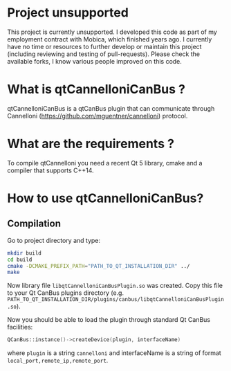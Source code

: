 # Project unsupported

This project is currently unsupported. I developed this code as part of my employment contract with Mobica, which finished years ago. I currently have no time or resources to further develop or maintain this project (including reviewing and testing of pull-requests). Please check the available forks, I know various people improved on this code.

# What is qtCannelloniCanBus ?

qtCannelloniCanBus is a qtCanBus plugin that can communicate through Cannelloni (https://github.com/mguentner/cannelloni) protocol.

# What are the requirements ?

To compile qtCannelloni you need a recent Qt 5 library, cmake and a compiler that supports C++14.

# How to use qtCannelloniCanBus?

## Compilation

Go to project directory and type:

```bash
mkdir build
cd build
cmake -DCMAKE_PREFIX_PATH="PATH_TO_QT_INSTALLATION_DIR" ../
make
```

Now library file `libqtCannelloniCanBusPlugin.so` was created. Copy this file to your Qt CanBus plugins directory (e.g. `PATH_TO_QT_INSTALLATION_DIR/plugins/canbus/libqtCannelloniCanBusPlugin.so`).

Now you should be able to load the plugin through standard Qt CanBus facilities:
```cpp
QCanBus::instance()->createDevice(plugin, interfaceName)
```
where `plugin` is a string `cannelloni` and interfaceName is a string of format `local_port,remote_ip,remote_port`.
